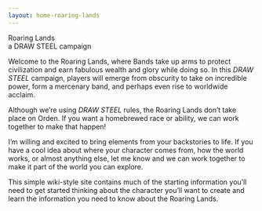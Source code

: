 ```yaml
---
layout: home-roaring-lands
---
```


<div class="roaring-lands-title">
     Roaring Lands<br><span class="roaring-lands-subtitle">a DRAW STEEL campaign</span>
</div>

Welcome to the Roaring Lands, where Bands take up arms to protect civilization and earn fabulous wealth and glory while doing so. In this *DRAW STEEL* campaign, players will emerge from obscurity to take on incredible power, form a mercenary band, and perhaps even rise to worldwide acclaim.

Although we’re using *DRAW STEEL* rules, the Roaring Lands don’t take place on Orden. If you want a homebrewed race or ability, we can work together to make that happen!

I’m willing and excited to bring elements from your backstories to life. If you have a cool idea about where your character comes from, how the world works, or almost anything else, let me know and we can work together to make it part of the world you can explore.

This simple wiki-style site contains much of the starting information you’ll need to get started thinking about the character you’ll want to create and learn the information you need to know about the Roaring Lands.